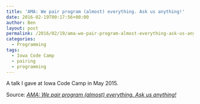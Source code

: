 ```yaml
---
title: 'AMA: We pair program (almost) everything. Ask us anything!'
date: 2016-02-19T00:17:56+00:00
author: Ben
layout: post
permalink: /2016/02/19/ama-we-pair-program-almost-everything-ask-us-anything/
categories:
  - Programming
tags:
  - Iowa Code Camp
  - pairing
  - programming
---
```

A talk I gave at Iowa Code Camp in May 2015.

Source: _[AMA: We pair program (almost) everything. Ask us anything!](/media/2015/05/09/ICC-Pair-Programming-AMA/)_
